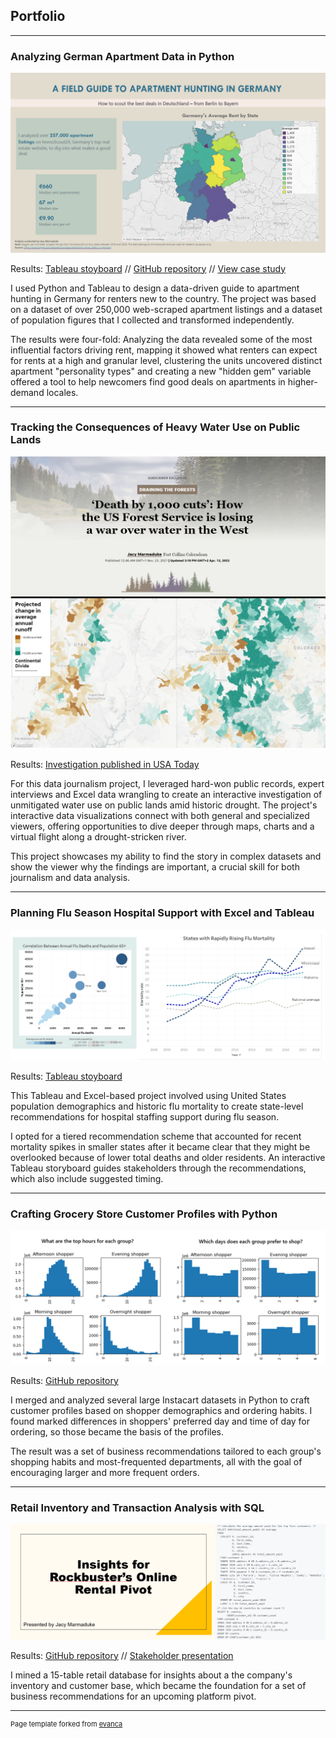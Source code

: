 ## Portfolio

---

### Analyzing German Apartment Data in Python

<img src="images/rentStoryboardSS.png?raw=true"/>

Results: [Tableau stoyboard](https://public.tableau.com/app/profile/jacquelyn.marmaduke/viz/GermanRentStoryboard/Germanrentstoryboard?publish=yes) // [GitHub repository](https://github.com/jacymarmaduke/rent-analysis) // [View case study](/pdf/germanRentCaseStudy.pdf)

I used Python and Tableau to design a data-driven guide to apartment hunting in Germany for renters new to the country. The project was based on a dataset of over 250,000 web-scraped apartment listings and a dataset of population figures that I collected and transformed independently. 

The results were four-fold: Analyzing the data revealed some of the most influential factors driving rent, mapping it showed what renters can expect for rents at a high and granular level, clustering the units uncovered distinct apartment "personality types" and creating a new "hidden gem" variable offered a tool to help newcomers find good deals on apartments in higher-demand locales.

---

### Tracking the Consequences of Heavy Water Use on Public Lands

<img src="images/forestWaterViz.png?raw=true"/>

Results: [Investigation published in USA Today](https://eu.usatoday.com/in-depth/news/nation/2021/11/22/us-forest-service-water-management-limited-oversight-diversions/8717970002/)

For this data journalism project, I leveraged hard-won public records, expert interviews and Excel data wrangling to create an interactive investigation of unmitigated water use on public lands amid historic drought. The project's interactive data visualizations connect with both general and specialized viewers, offering opportunities to dive deeper through maps, charts and a virtual flight along a drought-stricken river. 

This project showcases my ability to find the story in complex datasets and show the viewer why the findings are important, a crucial skill for both journalism and data analysis.  

---

### Planning Flu Season Hospital Support with Excel and Tableau

<img src="images/fluVizCombo.png?raw=true"/>

Results: [Tableau stoyboard](https://public.tableau.com/app/profile/jacquelyn.marmaduke/viz/influenzastoryboard/Story1?publish=yes)

This Tableau and Excel-based project involved using United States population demographics and historic flu mortality to create state-level recommendations for hospital staffing support during flu season. 

I opted for a tiered recommendation scheme that accounted for recent mortality spikes in smaller states after it became clear that they might be overlooked because of lower total deaths and older residents. An interactive Tableau storyboard guides stakeholders through the recommendations, which also include suggested timing.

---

### Crafting Grocery Store Customer Profiles with Python

<img src="images/timeDayCombo.png?raw=true"/>

Results: [GitHub repository](https://github.com/jacymarmaduke/python_instacart)

I merged and analyzed several large Instacart datasets in Python to craft customer profiles based on shopper demographics and ordering habits. I found marked differences in shoppers' preferred day and time of day for ordering, so those became the basis of the profiles. 

The result was a set of business recommendations tailored to each group's shopping habits and most-frequented departments, all with the goal of encouraging larger and more frequent orders.

---

### Retail Inventory and Transaction Analysis with SQL

<img src="images/sqlSS.png?raw=true"/>

Results: [GitHub repository](https://github.com/jacymarmaduke/SQL_queries_movies) // [Stakeholder presentation](/pdf/sqlPres.pdf)

I mined a 15-table retail database for insights about a the company's inventory and customer base, which became the foundation for a set of business recommendations for an upcoming platform pivot.




---
<p style="font-size:11px">Page template forked from <a href="https://github.com/evanca/quick-portfolio">evanca</a></p>
<!-- Remove above link if you don't want to attibute -->

